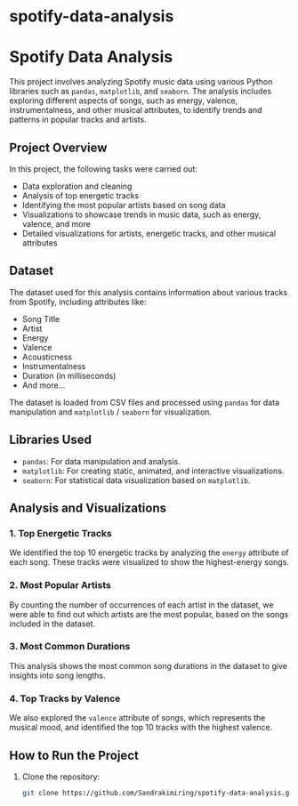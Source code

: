 # spotify-data-analysis
# Spotify Data Analysis

This project involves analyzing Spotify music data using various Python libraries such as `pandas`, `matplotlib`, and `seaborn`. The analysis includes exploring different aspects of songs, such as energy, valence, instrumentalness, and other musical attributes, to identify trends and patterns in popular tracks and artists.

## Project Overview

In this project, the following tasks were carried out:
- Data exploration and cleaning
- Analysis of top energetic tracks
- Identifying the most popular artists based on song data
- Visualizations to showcase trends in music data, such as energy, valence, and more
- Detailed visualizations for artists, energetic tracks, and other musical attributes

## Dataset

The dataset used for this analysis contains information about various tracks from Spotify, including attributes like:
- Song Title
- Artist
- Energy
- Valence
- Acousticness
- Instrumentalness
- Duration (in milliseconds)
- And more...

The dataset is loaded from CSV files and processed using `pandas` for data manipulation and `matplotlib` / `seaborn` for visualization.

## Libraries Used

- `pandas`: For data manipulation and analysis.
- `matplotlib`: For creating static, animated, and interactive visualizations.
- `seaborn`: For statistical data visualization based on `matplotlib`.

## Analysis and Visualizations

### 1. Top Energetic Tracks
We identified the top 10 energetic tracks by analyzing the `energy` attribute of each song. These tracks were visualized to show the highest-energy songs.

### 2. Most Popular Artists
By counting the number of occurrences of each artist in the dataset, we were able to find out which artists are the most popular, based on the songs included in the dataset.

### 3. Most Common Durations
This analysis shows the most common song durations in the dataset to give insights into song lengths.

### 4. Top Tracks by Valence
We also explored the `valence` attribute of songs, which represents the musical mood, and identified the top 10 tracks with the highest valence.

## How to Run the Project

1. Clone the repository:
   ```bash
   git clone https://github.com/Sandrakimiring/spotify-data-analysis.git
